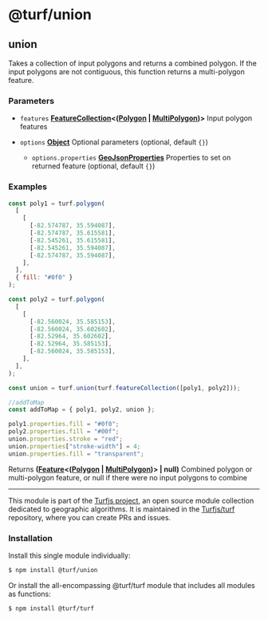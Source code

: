 # @turf/union

<!-- Generated by documentation.js. Update this documentation by updating the source code. -->

## union

Takes a collection of input polygons and returns a combined polygon. If the
input polygons are not contiguous, this function returns a multi-polygon
feature.

### Parameters

*   `features` **[FeatureCollection][1]<([Polygon][2] | [MultiPolygon][3])>** Input polygon features
*   `options` **[Object][4]** Optional parameters (optional, default `{}`)

    *   `options.properties` **[GeoJsonProperties][5]** Properties to set on returned feature (optional, default `{}`)

### Examples

```javascript
const poly1 = turf.polygon(
  [
    [
      [-82.574787, 35.594087],
      [-82.574787, 35.615581],
      [-82.545261, 35.615581],
      [-82.545261, 35.594087],
      [-82.574787, 35.594087],
    ],
  ],
  { fill: "#0f0" }
);

const poly2 = turf.polygon(
  [
    [
      [-82.560024, 35.585153],
      [-82.560024, 35.602602],
      [-82.52964, 35.602602],
      [-82.52964, 35.585153],
      [-82.560024, 35.585153],
    ],
  ],
);

const union = turf.union(turf.featureCollection([poly1, poly2]));

//addToMap
const addToMap = { poly1, poly2, union };

poly1.properties.fill = "#0f0";
poly2.properties.fill = "#00f";
union.properties.stroke = "red";
union.properties["stroke-width"] = 4;
union.properties.fill = "transparent";
```

Returns **([Feature][5]<([Polygon][2] | [MultiPolygon][3])> | null)** Combined polygon or multi-polygon feature, or null if there were no input polygons to combine

[1]: https://tools.ietf.org/html/rfc7946#section-3.3

[2]: https://tools.ietf.org/html/rfc7946#section-3.1.6

[3]: https://tools.ietf.org/html/rfc7946#section-3.1.7

[4]: https://developer.mozilla.org/docs/Web/JavaScript/Reference/Global_Objects/Object

[5]: https://tools.ietf.org/html/rfc7946#section-3.2

<!-- This file is automatically generated. Please don't edit it directly. If you find an error, edit the source file of the module in question (likely index.js or index.ts), and re-run "yarn docs" from the root of the turf project. -->

---

This module is part of the [Turfjs project](https://turfjs.org/), an open source module collection dedicated to geographic algorithms. It is maintained in the [Turfjs/turf](https://github.com/Turfjs/turf) repository, where you can create PRs and issues.

### Installation

Install this single module individually:

```sh
$ npm install @turf/union
```

Or install the all-encompassing @turf/turf module that includes all modules as functions:

```sh
$ npm install @turf/turf
```
